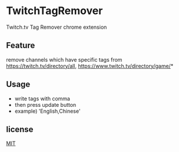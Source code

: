 # TwitchTagRemover
Twitch.tv Tag Remover chrome extension

## Feature
remove channels which have specific tags from https://twitch.tv/directory/all, https://www.twitch.tv/directory/game/*

## Usage
- write tags with comma
- then press update button
- example) 'English,Chinese'

## license
[MIT](https://github.com/jhen0409/react-chrome-extension-boilerplate/blob/master/LICENSE)
